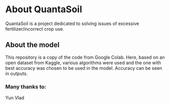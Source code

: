 # About QuantaSoil

QuantaSoil is a project dedicated to solving issues of excessive fertilizer/incorrect crop use.

## About the model

This repository is a copy of the code from Google Colab.
Here, based on an open dataset from Kaggle, various algorithms were used and the one with best accuracy was chosen to be used in the model.
Accuracy can be seen in outputs.

### Many thanks to:
Yun Vlad
